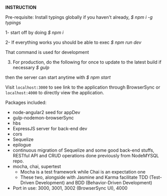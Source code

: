 **INSTRUCTION**


Pre-requisite: Install typings globally if you haven't already, _$ npm i -g typings_

1- start off by doing _$ npm i_

2- If everything works you should be able to exec _$ npm run dev_

   That command is used for development


3. For production,
do the following for once to update to the latest build if necessary _$ gulp_

then the server can start anytime with _$ npm start_

Visit `localhost:3000` to see link to the application through BrowserSync
or `localhost:4000` to directly view the application.

Packages included:
- node-angular2 seed for appDev
- gulp-nodemon-browserSync
- hbs
- ExpressJS server for back-end dev
- cors
- Sequelize
- epilogue
- continuous migration of Sequelize and some good back-end stuffs, RESTful API and CRUD operations done previously from NodeMYSQL repo.
- mocha, chai, supertest
  - Mocha is a test framework while Chai is an expectation one
  - These two, alongside with Jasmine and Karma facilitate TDD (Test-Driven Development) and BDD (Behavior-Driven Development)
- Port in use: 3000, 3001, 3002 (BrowserSync UI), 4000